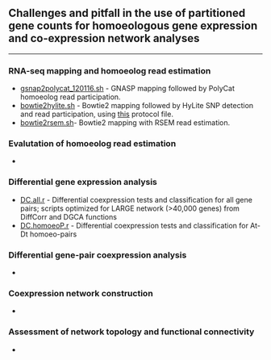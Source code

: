 ## Challenges and pitfall in the use of partitioned gene counts for homoeologous gene expression and co-expression network analyses
---

### RNA-seq mapping and homoeolog read estimation
* [gsnap2polycat_120116.sh](gsnap2polycat_120116.sh) - GNASP mapping followed by PolyCat homoeolog read participation.
* [bowtie2hylite.sh](bowtie2hylite.sh) - Bowtie2 mapping followed by HyLite SNP detection and read participation, using [this](sam2_protocol_file.txt) protocol file.
* [bowtie2rsem.sh](https://github.com/huguanjing/AD1_RNA-seq/blob/master/bowtie2rsem.sh)- Bowtie2 mapping with RSEM read estimation.


### Evalutation of homoeolog read estimation
* 

### Differential gene expression analysis
* [DC.all.r](DC.all.r) - Differential coexpression tests and classification for all gene pairs; scripts optimized for LARGE network (>40,000 genes) from DiffCorr and DGCA functions
* [DC.homoeoP.r](DC.homoeoP.r) - Differential coexpression tests and classification for At-Dt homoeo-pairs

### Differential gene-pair coexpression analysis
*

### Coexpression network construction
* 

### Assessment of network topology and functional connectivity
* 
